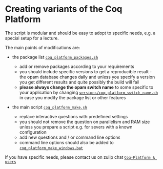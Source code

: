 # Creating variants of the Coq Platform

The script is modular and should be easy to adopt to specific needs, e.g. a special setup for a lecture.

The main points of modifications are:

- the package list [`coq_platform_packages.sh`](/coq_platform_packages.sh)
  - add or remove packages according to your requirements
  - you should include specific versions to get a reproducible result - the opam database changes daily and unless you specify a
    version you get different results and quite possibly the build will fail
  - **please always change the opam switch name** to some specific to your application by changing [`versions/coq_platform_switch_name.sh`](/versions/coq_platform_switch_name.sh) in case you modify the package list or other features

- the main script [`coq_platform_make.sh`](/coq_platform_make.sh)
  - replace interactive questions with predefined settings
  - you should not remove the question on parallelism and RAM size unless you prepare a script e.g. for severs with a known configuration
  - add new questions and / or command line options
  - command line options should also be added to [`coq_platform_make_windows.bat`](/coq_platform_make_windows.bat)

If you have specific needs, please contact us on zulip chat [`Coq-Platform & users`](https://coq.zulipchat.com/#narrow/stream/250632-Coq-Platform.20devs.20.26.20users)